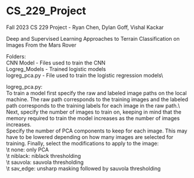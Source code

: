 # CS_229_Project
Fall 2023 CS 229 Project - Ryan Chen, Dylan Goff, Vishal Kackar

Deep and Supervised Learning Approaches to Terrain Classification on Images From the Mars Rover

Folders:\
CNN Model - Files used to train the CNN\
Logreg_Models - Trained logistic models\
logreg_pca.py - File used to train the logistic regression models\\

logreg_pca.py:\
To train a model first specify the raw and labeled image paths on the local machine. The raw path corresponds to the training images and the labeled path corresponds to the training labels for each image in the raw path.\\
Next, specify the number of images to train on, keeping in mind that the memory required to train the model increases as the number of images increases.\
Specify the number of PCA components to keep for each image. This may have to be lowered depending on how many images are selected for training.
Finally, select the modifications to apply to the image:\
\t none: only PCA\
\t niblack: niblack thresholding\
\t sauvola: sauvola thresholding\
\t sav_edge: unsharp masking followed by sauvola thresholding
